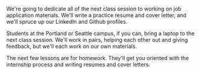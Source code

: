 We're going to dedicate all of the next class session to working on job application materials. We'll write a practice resume and cover letter, and we'll spruce up our LinkedIn and Github profiles.

Students at the Portland or Seattle campus, if you can, bring a laptop to the next class session. We'll work in pairs, helping each other out and giving feedback, but we'll each work on our own materials.

The next few lessons are for homework. They'll get you oriented with the internship process and writing resumes and cover letters.
